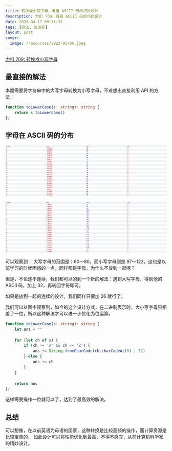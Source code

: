 ```yaml
---
title: 转换成小写字母，看看 ASCII 码的巧妙设计
description: 力扣 709，看看 ASCII 码的巧妙设计
date: 2023-04-17 09:31:31
tags: [算法, 位运算]
layout: post
cover:
  image: /resources/2023-05/06.jpeg
---
```


[力扣 709: 转换成小写字母](https://leetcode.cn/problems/to-lower-case/)

## 最直接的解法

本题需要将字符串中的大写字母转换为小写字母，不难想出直接利用 API 的方法：

```typescript
function toLowerCase(s: string): string {
    return s.toLowerCase()
};
```


## 字母在 ASCII 码的分布

![01.png](/resources/2023-04/01.png)

![02.png](/resources/2023-04/02.png)

可以观察到： 大写字母的范围是：60～90，而小写字母则是 97～122，这也是以前学习的时候困惑的一点，同样都是字母，为什么不放到一起呢？

但是，不论连不连续，我们都可以的到一个新的解法：遇到大写字母，得到他的 ASCII 码，加上 32，再转回字符即可。

如果是放到一起的连续的设计，我们同样只要加 26 就行了。

我们可以从图中观察到，如今的这个设计方式，在二进制表示时，大小写字母只相差了一位，所以这种解法才可以进一步优化为位运算。

```typescript
function toLowerCase(s: string): string {
    let ans = ""

    for (let ch of s) {
        if (ch >= 'A' && ch <= 'Z') {
            ans += String.fromCharCode(ch.charCodeAt(0) | 32)
        } else {
            ans += ch
        }
    }

    return ans
};
```

这样需要操作一位就可以了，达到了最高效的解法。


## 总结

可以想像，在以前英语为母语的国家，这种转换是比较高频的操作，而计算资源是比较宝贵的， 如此设计可以将性能优化到最高，不得不感叹，从前计算机科学家的精妙设计。



